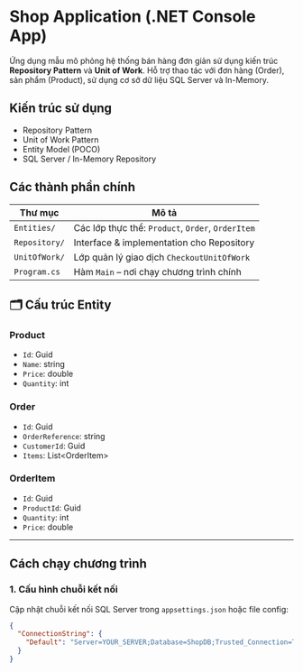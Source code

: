 # Shop Application (.NET Console App)

Ứng dụng mẫu mô phỏng hệ thống bán hàng đơn giản sử dụng kiến trúc **Repository Pattern** và **Unit of Work**. Hỗ trợ thao tác với đơn hàng (Order), sản phẩm (Product), sử dụng cơ sở dữ liệu SQL Server và In-Memory.

## Kiến trúc sử dụng
- Repository Pattern
- Unit of Work Pattern
- Entity Model (POCO)
- SQL Server / In-Memory Repository

## Các thành phần chính

| Thư mục | Mô tả |
|--------|------|
| `Entities/` | Các lớp thực thể: `Product`, `Order`, `OrderItem` |
| `Repository/` | Interface & implementation cho Repository |
| `UnitOfWork/` | Lớp quản lý giao dịch `CheckoutUnitOfWork` |
| `Program.cs` | Hàm `Main` – nơi chạy chương trình chính |

## 🗂 Cấu trúc Entity

### Product
- `Id`: Guid
- `Name`: string
- `Price`: double
- `Quantity`: int

### Order
- `Id`: Guid
- `OrderReference`: string
- `CustomerId`: Guid
- `Items`: List\<OrderItem>

### OrderItem
- `Id`: Guid
- `ProductId`: Guid
- `Quantity`: int
- `Price`: double

---

##  Cách chạy chương trình

### 1. Cấu hình chuỗi kết nối

Cập nhật chuỗi kết nối SQL Server trong `appsettings.json` hoặc file config:

```json
{
  "ConnectionString": {
    "Default": "Server=YOUR_SERVER;Database=ShopDB;Trusted_Connection=True;TrustServerCertificate=True;"
  }
}
